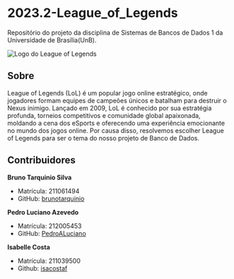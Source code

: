 # 2023.2-League_of_Legends

Repositório do projeto da disciplina de Sistemas de Bancos de Dados 1 da Universidade de Brasília(UnB).

![Logo do League of Legends](https://blog.atacadogames.com/wp-content/uploads/2023/05/lol-2.jpg)


## Sobre
League of Legends (LoL) é um popular jogo online estratégico, onde jogadores formam equipes de campeões únicos e batalham para destruir o Nexus inimigo. Lançado em 2009, LoL é conhecido por sua estratégia profunda, torneios competitivos e comunidade global apaixonada, moldando a cena dos eSports e oferecendo uma experiência emocionante no mundo dos jogos online.
Por causa disso, resolvemos escolher League of Legends para ser o tema do nosso projeto de Banco de Dados.
## Contribuidores
**Bruno Tarquinio Silva**
- Matrícula: 211061494
- GitHub: [brunotarquinio](https://github.com/brunotarquinio)

**Pedro Luciano Azevedo**
- Matrícula: 212005453
- GitHub: [PedroALuciano](https://github.com/PedroALuciano)

**Isabelle Costa**
- Matrícula: 211039500
- Github: [isacostaf](https://github.com/isacostaf)
